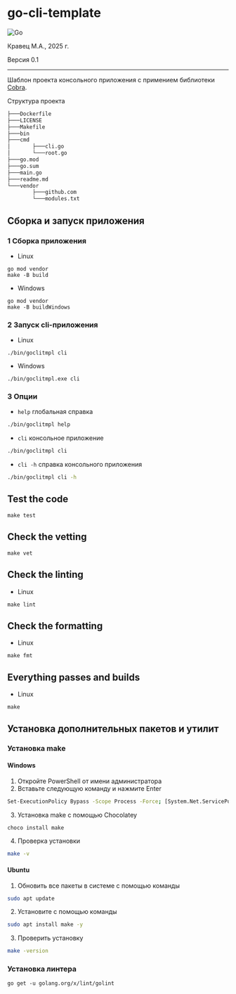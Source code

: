 # go-cli-template

![Go](https://img.shields.io/badge/go-%2300ADD8.svg?style=for-the-badge&logo=go&logoColor=white)

Кравец М.А., 2025 г.

Версия 0.1

---

Шаблон проекта консольного приложения с примением библиотеки [Cobra](https://github.com/spf13/cobra).

Структура проекта

```bash
├───Dockerfile
├───LICENSE
├───Makefile
├───bin
├───cmd
│       ├───cli.go
│       └───root.go
├───go.mod
├───go.sum
├───main.go
├───readme.md
└───vendor
        ├───github.com
        └───modules.txt
```

## Сборка и запуск приложения

### 1 Сборка приложения

- Linux

``` shell
go mod vendor
make -B build
```

- Windows

``` shell
go mod vendor
make -B buildWindows
```

### 2 Запуск cli-приложения

- Linux

``` shell
./bin/goclitmpl cli
```

- Windows

``` shell
./bin/goclitmpl.exe cli
```

### 3 Опции

- ```help```          глобальная справка

```bash
./bin/goclitmpl help
```

- ```cli```           консольное приложение

```bash
./bin/goclitmpl cli
```

- ```cli -h```        справка консольного приложения

```bash
./bin/goclitmpl cli -h
```

## Test the code

``` shell
make test 
```

## Check the vetting

``` shell
make vet
```

## Check the linting

- Linux

``` shell
make lint
```

## Check the formatting

- Linux

``` shell
make fmt 
```

## Everything passes and builds

- Linux

``` shell
make 
```

## Установка дополнительных пакетов и утилит

### Установка make

#### Windows

1. Откройте PowerShell от имени администратора
2. Вставьте следующую команду и нажмите Enter

```bash
Set-ExecutionPolicy Bypass -Scope Process -Force; [System.Net.ServicePointManager]::SecurityProtocol = [System.Net.ServicePointManager]::SecurityProtocol -bor 3072; iex ((New-Object System.Net.WebClient).DownloadString('https://community.chocolatey.org/install.ps1'))
```

3. Установка make с помощью Chocolatey

```bash
choco install make
```

4. Проверка установки

```bash
make -v
```

#### Ubuntu

1. Обновить все пакеты в системе с помощью команды

```bash
sudo apt update
```

2. Установите с помощью команды

```bash
sudo apt install make -y
```

3. Проверить установку

```bash
make -version
```

### Установка линтера

``` shell
go get -u golang.org/x/lint/golint
```
